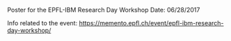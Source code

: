 Poster for the EPFL-IBM Research Day Workshop
Date: 06/28/2017

Info related to the event: https://memento.epfl.ch/event/epfl-ibm-research-day-workshop/
